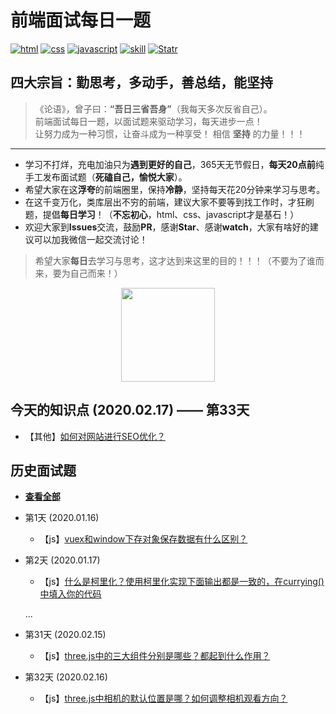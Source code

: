 # 前端面试每日一题

<p align="left">
  <a href="https://github.com/misty0304/day-interview/issues"><img src="https://img.shields.io/github/languages/top/badges/shields.svg?label=html" alt="html"></a>
  <a href="https://github.com/misty0304/day-interview/issues"><img src="https://img.shields.io/github/languages/top/badges/shields.svg?label=css" alt="css"></a>
<a href="https://github.com/misty0304/day-interview/issues"><img src="https://img.shields.io/github/languages/top/badges/shields.svg?label=javascript" alt="javascript"></a>
  <a href="https://github.com/misty0304/day-interview/issues"><img src="https://img.shields.io/github/languages/top/badges/shields.svg?label=skill" alt="skill"></a>
  <a href="https://github.com/misty0304/day-interview/stargazers"><img src="https://img.shields.io/redmine/plugin/stars/redmine_xlsx_format_issue_exporter.svg" alt="Statr"></a>
</p>

## 四大宗旨：勤思考，多动手，善总结，能坚持  

> 《论语》，曾子曰：**“吾日三省吾身”**（我每天多次反省自己）。  
> 前端面试每日一题，以面试题来驱动学习，每天进步一点！  
> 让努力成为一种习惯，让奋斗成为一种享受！
> 相信 **坚持** 的力量！！！

---
- 学习不打烊，充电加油只为**遇到更好的自己**，365天无节假日，**每天20点前**纯手工发布面试题（**死磕自己，愉悦大家**）。
- 希望大家在这**浮夸**的前端圈里，保持**冷静**，坚持每天花20分钟来学习与思考。
- 在这千变万化，类库层出不穷的前端，建议大家不要等到找工作时，才狂刷题，提倡**每日学习**！（**不忘初心**，html、css、javascript才是基石！）
- 欢迎大家到**Issues**交流，鼓励**PR**，感谢**Star**、感谢**watch**，大家有啥好的建议可以加我微信一起交流讨论！
> 希望大家**每日**去学习与思考，这才达到来这里的目的！！！（不要为了谁而来，要为自己而来！）

<p align="center">
  <img src="https://img.moredian.com/temporary/2020/1/16/18/4b9cd5cd2d1b4f799998d005a32a236b.jpg" width="150px">
</p>

## 今天的知识点 (2020.02.17) —— 第33天
- 【其他】[如何对网站进行SEO优化？](https://github.com/misty0304/day-interview/issues/33)

## 历史面试题
- **[查看全部](https://github.com/misty0304/day-interview/issues)**

- 第1天 (2020.01.16)
	- 【js】[vuex和window下存对象保存数据有什么区别？](https://github.com/misty0304/day-interview/issues/1)

- 第2天 (2020.01.17)
	- 【js】[什么是柯里化？使用柯里化实现下面输出都是一致的，在currying()中填入你的代码](https://github.com/misty0304/day-interview/issues/2)

	...


- 第31天 (2020.02.15)
	- 【js】[three.js中的三大组件分别是哪些？都起到什么作用？](https://github.com/misty0304/day-interview/issues/31)

- 第32天 (2020.02.16)
	- 【js】[three.js中相机的默认位置是哪？如何调整相机观看方向？](https://github.com/misty0304/day-interview/issues/32)
